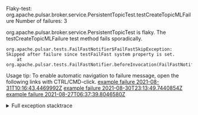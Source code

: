         
Flaky-test: org.apache.pulsar.broker.service.PersistentTopicTest.testCreateTopicMLFailure
Number of failures: 3

org.apache.pulsar.broker.service.PersistentTopicTest is flaky. The testCreateTopicMLFailure test method fails sporadically.

```
org.apache.pulsar.tests.FailFastNotifier$FailFastSkipException: Skipped after failure since testFailFast system property is set.
	at org.apache.pulsar.tests.FailFastNotifier.beforeInvocation(FailFastNotifier.java:88)

```

Usage tip: To enable automatic navigation to failure message, open the following links with CTRL/CMD-click.
[example failure 2021-08-31T10:16:43.4469992Z](https://github.com/apache/pulsar/runs/3471501156?check_suite_focus=true#step:10:2287)
[example failure 2021-08-30T23:13:49.7440854Z](https://github.com/apache/pulsar/runs/3467152431?check_suite_focus=true#step:9:1599)
[example failure 2021-08-27T06:37:39.8046580Z](https://github.com/apache/pulsar/runs/3440411059?check_suite_focus=true#step:9:3521)


<details>
<summary>Full exception stacktrace</summary>
<code><pre>
org.apache.pulsar.tests.FailFastNotifier$FailFastSkipException: Skipped after failure since testFailFast system property is set.
	at org.apache.pulsar.tests.FailFastNotifier.beforeInvocation(FailFastNotifier.java:88)

</pre></code>
</details>

